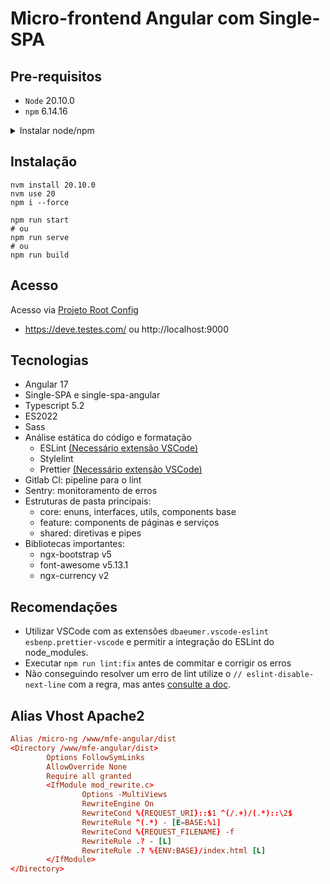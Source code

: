 # Micro-frontend Angular com Single-SPA

## Pre-requisitos

-   `Node` 20.10.0
-   `npm` 6.14.16

<details>
<summary>Instalar node/npm</summary>

```bash
curl -o- https://raw.githubusercontent.com/nvm-sh/nvm/v0.35.2/install.sh | bash
nvm install 20.10.0
npm install -g npm@6.14.16
```

</details>

## Instalação

```shell
nvm install 20.10.0
nvm use 20
npm i --force

npm run start
# ou
npm run serve
# ou
npm run build
```

## Acesso

Acesso via [Projeto Root Config](https://github.com/natancardosodev/root-config)

-   https://deve.testes.com/ ou http://localhost:9000

## Tecnologias

-   Angular 17
-   Single-SPA e single-spa-angular
-   Typescript 5.2
-   ES2022
-   Sass
-   Análise estática do código e formatação
    -   ESLint
        [(Necessário extensão VSCode)](https://marketplace.visualstudio.com/items?itemName=dbaeumer.vscode-eslint)
    -   Stylelint
    -   Prettier
        [(Necessário extensão VSCode)](https://marketplace.visualstudio.com/items?itemName=esbenp.prettier-vscode)
-   Gitlab CI: pipeline para o lint
-   Sentry: monitoramento de erros
-   Estruturas de pasta principais:
    -   core: enuns, interfaces, utils, components base
    -   feature: components de páginas e serviços
    -   shared: diretivas e pipes
-   Bibliotecas importantes:
    -   ngx-bootstrap v5
    -   font-awesome v5.13.1
    -   ngx-currency v2

## Recomendações

-   Utilizar VSCode com as extensões `dbaeumer.vscode-eslint esbenp.prettier-vscode` e permitir a integração do ESLint
    do node_modules.
-   Executar `npm run lint:fix` antes de commitar e corrigir os erros
-   Não conseguindo resolver um erro de lint utilize o `// eslint-disable-next-line` com a regra, mas antes
    [consulte a doc](https://eslint.org/docs/rules/).

## Alias Vhost Apache2

```conf
Alias /micro-ng /www/mfe-angular/dist
<Directory /www/mfe-angular/dist>
        Options FollowSymLinks
        AllowOverride None
        Require all granted
        <IfModule mod_rewrite.c>
                Options -MultiViews
                RewriteEngine On
                RewriteCond %{REQUEST_URI}::$1 ^(/.+)/(.*)::\2$
                RewriteRule ^(.*) - [E=BASE:%1]
                RewriteCond %{REQUEST_FILENAME} -f
                RewriteRule .? - [L]
                RewriteRule .? %{ENV:BASE}/index.html [L]
        </IfModule>
</Directory>
```
